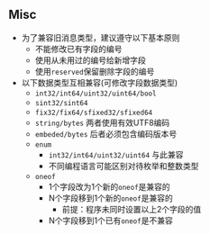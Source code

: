 ## Misc
- 为了兼容旧消息类型，建议遵守以下基本原则
    - 不能修改已有字段的编号
    - 使用从未用过的编号给新增字段
    - 使用`reserved`保留删除字段的编号
- 以下数据类型互相兼容(可修改字段数据类型)
    - `int32/int64/uint32/uint64/bool`
    - `sint32/sint64`
    - `fix32/fix64/sfixed32/sfixed64`
    - `string/bytes`   两者使用有效UTF8编码
    - `embeded/bytes`  后者必须包含编码版本号
    - `enum`
        - `int32/int64/uint32/uint64` 与此兼容
        - 不同编程语言可能区别对待枚举和整数类型
    - `oneof`
        - 1个字段改为1个新的`oneof`是兼容的
        - N个字段移到1个新的`oneof`是兼容的
            - 前提：程序未同时设置以上2个字段的值
        - N个字段移到1个已有`oneof`是不兼容